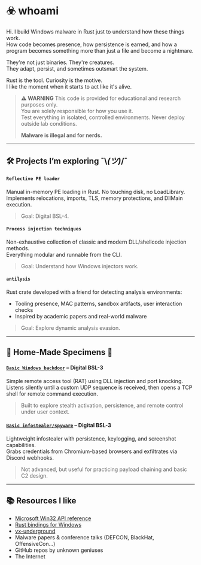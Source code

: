 # ☣️ whoami

Hi. I build Windows malware in Rust just to understand how these things work.  
How code becomes presence, how persistence is earned, and how a program becomes something more than just a file and become a nightmare.

They're not just binaries. They're creatures.  
They adapt, persist, and sometimes outsmart the system.

Rust is the tool. Curiosity is the motive.  
I like the moment when it starts to act like it's alive.

> **⚠️ WARNING**
>   This code is provided for educational and research purposes only.  
>   You are solely responsible for how you use it.  
>   Test everything in isolated, controlled environments. Never deploy outside lab conditions.
>
> **Malware is illegal and for nerds.**

---
## 🛠 Projects I’m exploring ¯\\_(ツ)_/¯

#### `Reflective PE loader`

Manual in-memory PE loading in Rust. No touching disk, no LoadLibrary.  
Implements relocations, imports, TLS, memory protections, and DllMain execution.

> Goal: Digital BSL-4.

#### `Process injection techniques`

Non-exhaustive collection of classic and modern DLL/shellcode injection methods.  
Everything modular and runnable from the CLI.

> Goal: Understand how Windows injectors work.

#### `antilysis`

Rust crate developed with a friend for detecting analysis environments:
- Tooling presence, MAC patterns, sandbox artifacts, user interaction checks  
- Inspired by academic papers and real-world malware

> Goal: Explore dynamic analysis evasion.

---

## 🧬 Home-Made Specimens 🦠

#### [`Basic Windows backdoor`](https://github.com/Arasimnida/Windows-Backdoor) – Digital BSL-3

Simple remote access tool (RAT) using DLL injection and port knocking.  
Listens silently until a custom UDP sequence is received, then opens a TCP shell for remote command execution.

> Built to explore stealth activation, persistence, and remote control under user context.

#### [`Basic infostealer/spyware`](https://github.com/percept-denigrate/windows-malware) – Digital BSL-3

Lightweight infostealer with persistence, keylogging, and screenshot capabilities.  
Grabs credentials from Chromium-based browsers and exfiltrates via Discord webhooks.

> Not advanced, but useful for practicing payload chaining and basic C2 design.

---

## 📚 Resources I like

- [Microsoft Win32 API reference](https://learn.microsoft.com/en-us/windows/win32/api/)
- [Rust bindings for Windows](https://microsoft.github.io/windows-docs-rs/doc/windows/Win32/)
- [vx-underground](https://vx-underground.org/)
- Malware papers & conference talks (DEFCON, BlackHat, OffensiveCon...)
- GitHub repos by unknown geniuses
- The Internet
